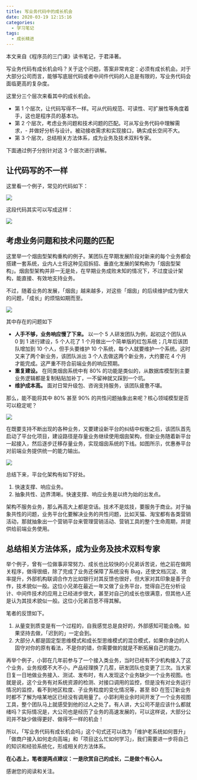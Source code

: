 ```yaml
---
title: 写业务代码中的成长机会
date: 2020-03-19 12:15:16
categories:
  - 学习笔记
tags:
  - 成长精进
---
```


本文来自《程序员的三门课》读书笔记，于君泽著。

写业务代码有成长机会吗？关于这个问题，答案非常肯定：必须有成长机会。对于大部分公司而言，能够写底层代码或者中间件代码的人总是有限的，写业务代码会面临更高的复杂度。

<!-- more -->

这里分三个层次来看其中的成长机会。

- 第 1 个层次，让代码写得不一样。可从代码规范、可读性、可扩展性等角度着手，这也是程序员的基本功。
- 第 2 个层次，考虑业务问题和技术问题的匹配。可从写业务代码中理解需求，- 并做好分析与设计。被动接收需求和实现接口，确实成长空间不大。
- 第 3 个层次，总结相关方法体系，成为业务及技术双料专家。

下面通过例子分别针对这 3 个层次进行讲解。

## 让代码写的不一样

这里看一个例子，常见的代码如下：

![](https://myimgcloud.oss-cn-hangzhou.aliyuncs.com/202003/yewu-code/1.png)

这段代码其实可以写成这样：

![](https://myimgcloud.oss-cn-hangzhou.aliyuncs.com/202003/yewu-code/2.png)

## 考虑业务问题和技术问题的匹配

这里举一个烟囱型架构重构的例子。某团队在早期发展阶段对新来的每个业务都会搭建一套系统，业内人士将这种见招拆招、垂直化发展的架构称为「烟囱型架构」。烟囱型架构并非一无是处，在早期业务成败未知的情况下，不过度设计架构，能直接、有效地支持业务。

不过，随着业务的发展，「烟囱」越来越多，对这些「烟囱」的后续维护成为很大的问题，「成长」的烦恼如期而至。

![](https://myimgcloud.oss-cn-hangzhou.aliyuncs.com/202003/yewu-code/3.png)

其中存在的问题如下

- **人手不够，业务响应慢了下来。** 以一个 5 人研发团队为例，起初这个团队从 0 到 1 进行建设，5 个人花了 1 个月做出一个简单版的红包系统；几年后该团队增加到 10 个人，但手头要维护 10 个系统，每个人就要维护一个系统。这时又来了两个新业务，该团队派出 3 个人去做这两个新业务，大约要花 4 个月才能完成。这严重不符合前端业务的响应预期。
- **重复建设。** 在同类烟囱系统中有 80% 的功能是类似的，从数据库模型到主要业务逻辑都是复制粘贴加补丁，一不留神就又踩到一个坑。
- **维护成本高。** 面对日常升级包、咨询支持服务，该团队疲惫不堪。

那么，能不能将其中 80% 甚至 90% 的共性问题抽象出来呢？核心领域模型是否可以稳定呢？

![](https://myimgcloud.oss-cn-hangzhou.aliyuncs.com/202003/yewu-code/4.png)

在既要支持不断出现的各种业务，又要建设新平台的纠结中权衡之后，该团队首先启动了平台化项目，建设路径是存量业务继续使用烟囱架构，但新业务随着新平台一起接入，然后逐步迁移存量业务，实现烟囱系统的下线。如图所示，优惠券平台对前端业务提供统一的能力输出。

![](https://myimgcloud.oss-cn-hangzhou.aliyuncs.com/202003/yewu-code/5.png)

总结下来，平台化架构有如下好处。

1. 快速支撑、响应业务。
2. 抽象共性、边界清晰。快速支撑、响应业务是以终为始的出发点。

架构不服务业务，那么再高大上都是空话。技术不是炫技，要服务于商业。对于抽象共性的问题，业务平台化要解决业务的共性问题，比如天猫、淘宝都有各类营销活动，那就抽象出一个营销平台来管理营销活动、营销工具的整个生命周期，并提供给前端业务使用。

## 总结相关方法体系，成为业务及技术双料专家

举个例子，曾有一位做事非常努力、成长也比较快的小兄弟诉苦说，他之前在做网关程序，做得很细，除了完成了业务还保障了系统没有 Bug，还使文档沉淀、效率提升，外部机构联调合作方比如银行对其反馈也很好，但大家对其印象是善于合作，技术貌似一般。这位小兄弟在最近一年又做了业务平台，觉得自己在分析设计、中间件技术的应用上已经进步很大，甚至对自己的成长也很满意，但其他人还是认为其技术貌似一般。这位小兄弟百思不得其解。

笔者的反馈如下。

1. 从量变到质变是有一个过程的，自我感觉总是良好的，外部感知可能会晚。如果坚持去做，「迟到的」一定会到。
2. 大部分人都是固定型思维模式和成长型思维模式的混合模式，如果你身边的人固守对你的原有看法，不是你的错，你需要做的就是不断拓展自己的能力。

再举个例子，小郭在几年前参与了一个接入类业务，当时已经有不少机构接入了这个业务，业务规模不大不小，产品经理换了几茬，研发团队也变更了三次。当大家日复一日地做业务接入、测试、发布时，有人发现这个业务缺少一个业务视图。也就是说，这个业务有对系统资源的检测、对接口调用的监控，但是没有对业务运行情况的监控，看不到地区粒度、子业务粒度的变化情况等，甚至 BD 在签订新业务时都不了解为啥某地区已经没有调用量了。小郭利用业余时间开发了一个业务视图工具，整个团队马上就感受到他的过人之处了。有人讲，大公司不是应该什么都就绪吗？实际情况是，大公司也是经历了业务的高速发展的，可以这样说，大部分公司并不缺少做得更好、做得不一样的机会！

所以，「写业务代码有成长机会吗」这个句式还可以改为「维护老系统如何晋升」「做商户接入如何走向高端」和「项目这么忙如何学习」，我们需要进一步将自己的知识和经验系统化，形成相关的方法体系。

**在心态上，笔者提两点建议：一是欣赏自己的成长，二是做个有心人。**

感谢您的阅读和关注。
